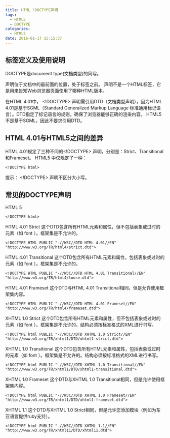```yaml
---
title: HTML !DOCTYPE声明
tags:
  - HTML5
  - DOCTYPE
categories:
  - HTML5
date: 2016-01-17 15:15:37
---
```


## 标签定义及使用说明

DOCTYPE是document type(文档类型)的简写。
<!DOCTYPE>声明位于文档中的最前面的位置，处于<html>标签之前。
<!DOCTYPE>声明不是一个HTML标签，它是用来告知Web浏览器页面使用了哪种HTML版本。
在HTML 4.01中， <!DOCTYPE> 声明需引用DTD（文档类型声明），因为HTML 4.01是基于SGML（Standard Generalized Markup Language 标准通用标记语言）。DTD指定了标记语言的规则，确保了浏览器能够正确的渲染内容。
HTML5不是基于SGML，因此不要求引用DTD。

## HTML 4.01与HTML5之间的差异

HTML 4.01规定了三种不同的<!DOCTYPE> 声明，分别是：Strict、Transitional 和Frameset。 HTML5 中仅规定了一种：
```
<!DOCTYPE html>
```
提示： <!DOCTYPE> 声明不区分大小写。

## 常见的DOCTYPE声明

HTML 5
```
<!DOCTYPE html>
```

HTML 4.01 Strict
这个DTD包含所有HTML元素和属性，但不包括表象或过时的元素（如 font ）。框架集是不允许的。
```
<!DOCTYPE HTML PUBLIC "-//W3C//DTD HTML 4.01//EN" "http://www.w3.org/TR/html4/strict.dtd">
```

HTML 4.01 Transitional
这个DTD包含所有HTML元素和属性，包括表象或过时的元素（如 font ）。框架集是不允许的。
```
<!DOCTYPE HTML PUBLIC "-//W3C//DTD HTML 4.01 Transitional//EN" "http://www.w3.org/TR/html4/loose.dtd">
```

HTML 4.01 Frameset
这个DTD与HTML 4.01 Transitional相同，但是允许使用框架集内容。
```
<!DOCTYPE HTML PUBLIC "-//W3C//DTD HTML 4.01 Frameset//EN" "http://www.w3.org/TR/html4/frameset.dtd">
```

XHTML 1.0 Strict
这个DTD包含所有HTML元素和属性，但不包括表象或过时的元素（如 font ）。框架集是不允许的。结构必须按标准格式的XML进行书写。
```       
<!DOCTYPE html PUBLIC "-//W3C//DTD XHTML 1.0 Strict//EN" "http://www.w3.org/TR/xhtml1/DTD/xhtml1-strict.dtd">
```

XHTML 1.0 Transitional
这个DTD包含所有HTML元素和属性，包括表象或过时的元素（如 font ）。框架集是不允许的。结构必须按标准格式的XML进行书写。
```
<!DOCTYPE html PUBLIC "-//W3C//DTD XHTML 1.0 Transitional//EN" "http://www.w3.org/TR/xhtml1/DTD/xhtml1-transitional.dtd">       
```

XHTML 1.0 Frameset
这个DTD与XHTML 1.0 Transitional相同，但是允许使用框架集内容。
```
<!DOCTYPE html PUBLIC "-//W3C//DTD XHTML 1.0 Frameset//EN" "http://www.w3.org/TR/xhtml1/DTD/xhtml1-frameset.dtd">      
```

XHTML 1.1
这个DTD与XHTML 1.0 Strict相同，但是允许您添加模块（例如为东亚语言提供ruby支持）。
```
<!DOCTYPE html PUBLIC "-//W3C//DTD XHTML 1.1//EN" "http://www.w3.org/TR/xhtml11/DTD/xhtml11.dtd">  
```
